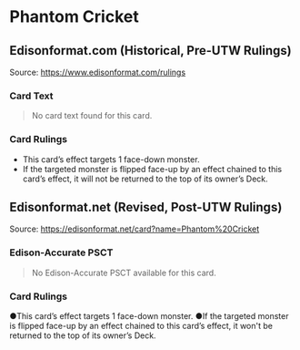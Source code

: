 # Phantom Cricket

## Edisonformat.com (Historical, Pre-UTW Rulings)

Source: https://www.edisonformat.com/rulings

### Card Text

> No card text found for this card.

### Card Rulings

*   This card’s effect targets 1 face-down monster.
*   If the targeted monster is flipped face-up by an effect chained to this card’s effect, it will not be returned to the top of its owner’s Deck.

## Edisonformat.net (Revised, Post-UTW Rulings)

Source: https://edisonformat.net/card?name=Phantom%20Cricket

### Edison-Accurate PSCT

> No Edison-Accurate PSCT available for this card.

### Card Rulings

●This card’s effect targets 1 face-down monster.
●If the targeted monster is flipped face-up by an effect chained to this card’s effect, it won't be returned to the top of its owner’s Deck.
            